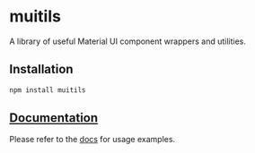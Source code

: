 # muitils

A library of useful Material UI component wrappers and utilities.

## Installation
```bash
npm install muitils
```

## [Documentation](https://michaelmunson.github.io/muitils/)
Please refer to the [docs](https://michaelmunson.github.io/muitils) for usage examples.